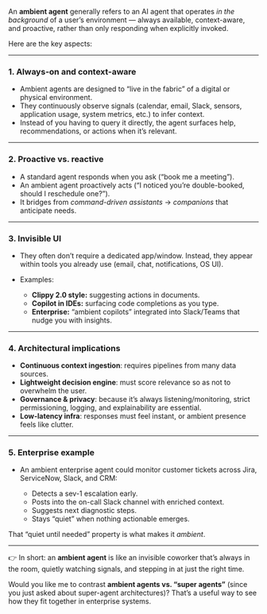 An **ambient agent** generally refers to an AI agent that operates *in the background* of a user’s environment — always available, context-aware, and proactive, rather than only responding when explicitly invoked.

Here are the key aspects:

---

### 1. **Always-on and context-aware**

* Ambient agents are designed to “live in the fabric” of a digital or physical environment.
* They continuously observe signals (calendar, email, Slack, sensors, application usage, system metrics, etc.) to infer context.
* Instead of you having to query it directly, the agent surfaces help, recommendations, or actions when it’s relevant.

---

### 2. **Proactive vs. reactive**

* A standard agent responds when you ask (“book me a meeting”).
* An ambient agent proactively acts (“I noticed you’re double-booked, should I reschedule one?”).
* It bridges from *command-driven assistants* → *companions* that anticipate needs.

---

### 3. **Invisible UI**

* They often don’t require a dedicated app/window. Instead, they appear within tools you already use (email, chat, notifications, OS UI).
* Examples:

  * **Clippy 2.0 style:** suggesting actions in documents.
  * **Copilot in IDEs:** surfacing code completions as you type.
  * **Enterprise:** “ambient copilots” integrated into Slack/Teams that nudge you with insights.

---

### 4. **Architectural implications**

* **Continuous context ingestion**: requires pipelines from many data sources.
* **Lightweight decision engine**: must score relevance so as not to overwhelm the user.
* **Governance & privacy**: because it’s always listening/monitoring, strict permissioning, logging, and explainability are essential.
* **Low-latency infra**: responses must feel instant, or ambient presence feels like clutter.

---

### 5. **Enterprise example**

* An ambient enterprise agent could monitor customer tickets across Jira, ServiceNow, Slack, and CRM:

  * Detects a sev-1 escalation early.
  * Posts into the on-call Slack channel with enriched context.
  * Suggests next diagnostic steps.
  * Stays “quiet” when nothing actionable emerges.

That “quiet until needed” property is what makes it *ambient*.

---

👉 In short: an **ambient agent** is like an invisible coworker that’s always in the room, quietly watching signals, and stepping in at just the right time.

Would you like me to contrast **ambient agents vs. “super agents”** (since you just asked about super-agent architectures)? That’s a useful way to see how they fit together in enterprise systems.
